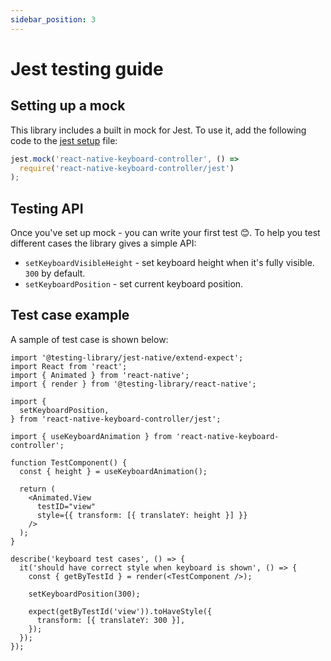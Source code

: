 ```yaml
---
sidebar_position: 3
---
```


# Jest testing guide

## Setting up a mock

This library includes a built in mock for Jest. To use it, add the following code to the [jest setup](https://jestjs.io/docs/configuration#setupfiles-array) file:

```js
jest.mock('react-native-keyboard-controller', () =>
  require('react-native-keyboard-controller/jest')
);
```

## Testing API

Once you've set up mock - you can write your first test 😊. To help you test different cases the library gives a simple API:

- `setKeyboardVisibleHeight` - set keyboard height when it's fully visible. `300` by default.
- `setKeyboardPosition` - set current keyboard position.

## Test case example

A sample of test case is shown below:

```tsx
import '@testing-library/jest-native/extend-expect';
import React from 'react';
import { Animated } from 'react-native';
import { render } from '@testing-library/react-native';

import {
  setKeyboardPosition,
} from 'react-native-keyboard-controller/jest';

import { useKeyboardAnimation } from 'react-native-keyboard-controller';

function TestComponent() {
  const { height } = useKeyboardAnimation();

  return (
    <Animated.View
      testID="view"
      style={{ transform: [{ translateY: height }] }}
    />
  );
}

describe('keyboard test cases', () => {
  it('should have correct style when keyboard is shown', () => {
    const { getByTestId } = render(<TestComponent />);

    setKeyboardPosition(300);

    expect(getByTestId('view')).toHaveStyle({
      transform: [{ translateY: 300 }],
    });
  });
});
```
